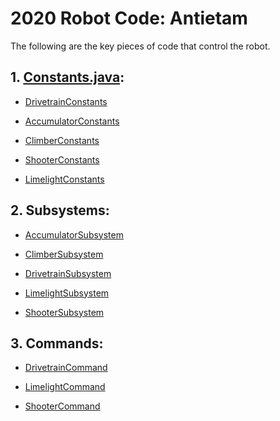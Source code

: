 # 2020 Robot Code: Antietam
The following are the key pieces of code that control the robot.
## 1. <a href="#">Constants.java</a>:

 * <a href="#">DrivetrainConstants</a>

 * <a href="#">AccumulatorConstants</a>

 * <a href="#">ClimberConstants</a>

 * <a href="#">ShooterConstants</a>

 * <a href="#">LimelightConstants</a>

## 2. Subsystems:

 * <a href="#">AccumulatorSubsystem</a>
 
 * <a href="#">ClimberSubsystem</a>

 * <a href="https://github.com/team6036/antietam/blob/limelight/src/main/java/frc/robot/subsystems/Docs_DrivetrainSubsystem.md">DrivetrainSubsystem</a>

 * <a href="https://github.com/team6036/antietam/blob/limelight/src/main/java/frc/robot/subsystems/Docs_LimelightSubsystem.md">LimelightSubsystem</a>

 * <a href="https://github.com/team6036/antietam/blob/limelight/src/main/java/frc/robot/subsystems/Docs_ShooterSubsystem.md">ShooterSubsystem</a>

## 3. Commands: 

 * <a href="#">DrivetrainCommand</a>

 * <a href="#">LimelightCommand</a>
 
 * <a href="#">ShooterCommand</a>
